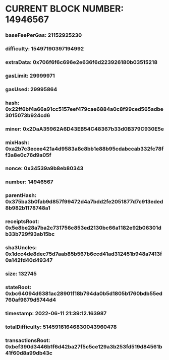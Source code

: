 # CURRENT BLOCK NUMBER: 14946567

### baseFeePerGas: 21152925230
### difficulty: 15497190397194992
### extraData: 0x706f6f6c696e2e636f6d223926180b03515218
### gasLimit: 29999971
### gasUsed: 29995864
### hash: 0x22ff6bf4a66a91cc5157eef479cae6884a0c8f99ced565adbe3015073b924cd6
### miner: 0x2DaA35962A6D43EB54C48367b33d0B379C930E5e
### mixHash: 0xa2b7c3ecee421a4d9583a8c8bb1e88b95cdabccab332fc78ff3a8e0c76d9a05f
### nonce: 0x34539a9b8eb80343
### number: 14946567
### parentHash: 0x375ba3b0fab9d857f99472d4a7bdd2fe2051877d7c913eded8b982b1178748a1
### receiptsRoot: 0x5e8be28a7ba2c731756c853ed2130bc66a1182e92b06301db33b729f93ab15bc
### sha3Uncles: 0x1dcc4de8dec75d7aab85b567b6ccd41ad312451b948a7413f0a142fd40d49347
### size: 132745
### stateRoot: 0xbc64094d6381ac28901f18b794da0b5d1805b1760bdb55ed760af9679d5744d4
### timestamp: 2022-06-11 21:39:12.163987
### totalDifficulty: 51459161646830043960478
### transactionsRoot: 0xbef390d3446b1f6d42ba27f5c5ce129a3b253fd519d84561b41f60d8a99db43c
